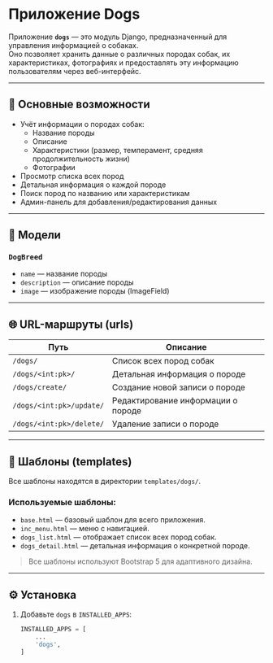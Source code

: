 # Приложение Dogs

Приложение **`dogs`** — это модуль Django, предназначенный для управления информацией о собаках.  
Оно позволяет хранить данные о различных породах собак, их характеристиках, фотографиях и предоставлять эту информацию пользователям через веб-интерфейс.

---

## 🐶 Основные возможности

- Учёт информации о породах собак:
  - Название породы
  - Описание
  - Характеристики (размер, темперамент, средняя продолжительность жизни)
  - Фотографии
- Просмотр списка всех пород
- Детальная информация о каждой породе
- Поиск пород по названию или характеристикам
- Админ-панель для добавления/редактирования данных

---

## 🧱 Модели

### `DogBreed`
- `name` — название породы
- `description` — описание породы
- `image` — изображение породы (ImageField)

---

## 🌐 URL-маршруты (urls)

| Путь | Описание |
|------|---------|
| `/dogs/` | Список всех пород собак |
| `/dogs/<int:pk>/` | Детальная информация о породе |
| `/dogs/create/` | Создание новой записи о породе |
| `/dogs/<int:pk>/update/` | Редактирование информации о породе |
| `/dogs/<int:pk>/delete/` | Удаление записи о породе |

---

## 🎨 Шаблоны (templates)

Все шаблоны находятся в директории `templates/dogs/`.

### Используемые шаблоны:
- `base.html` — базовый шаблон для всего приложения.
- `inc_menu.html` — меню с навигацией.
- `dogs_list.html` — отображает список всех пород собак.
- `dogs_detail.html` — детальная информация о конкретной породе.

> Все шаблоны используют Bootstrap 5 для адаптивного дизайна.

---

## ⚙️ Установка

1. Добавьте `dogs` в `INSTALLED_APPS`:

   ```python
   INSTALLED_APPS = [
       ...
       'dogs',
   ]